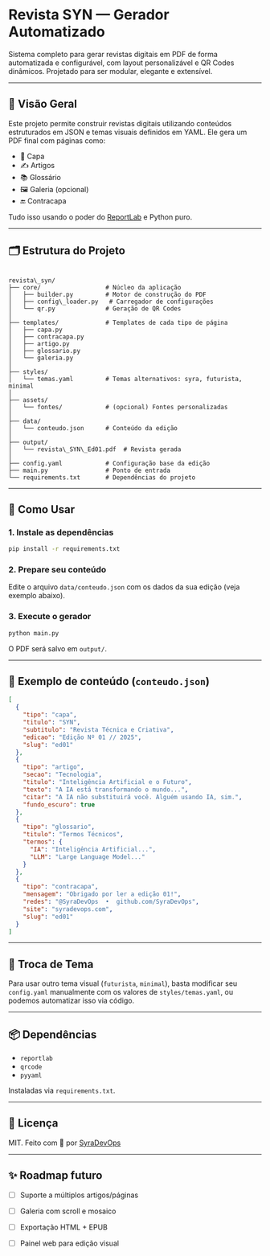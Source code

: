 # Revista SYN — Gerador Automatizado

Sistema completo para gerar revistas digitais em PDF de forma automatizada e configurável, com layout personalizável e QR Codes dinâmicos. Projetado para ser modular, elegante e extensível.

---

## 🧠 Visão Geral

Este projeto permite construir revistas digitais utilizando conteúdos estruturados em JSON e temas visuais definidos em YAML. Ele gera um PDF final com páginas como:

- 📖 Capa
- ✍️ Artigos
- 📚 Glossário
- 🖼️ Galeria (opcional)
- 🔚 Contracapa

Tudo isso usando o poder do [ReportLab](https://www.reportlab.com/opensource/) e Python puro.

---

## 🗂 Estrutura do Projeto

```

revista\_syn/
├── core/                  # Núcleo da aplicação
│   ├── builder.py         # Motor de construção do PDF
│   ├── config\_loader.py   # Carregador de configurações
│   └── qr.py              # Geração de QR Codes
│
├── templates/             # Templates de cada tipo de página
│   ├── capa.py
│   ├── contracapa.py
│   ├── artigo.py
│   ├── glossario.py
│   └── galeria.py
│
├── styles/
│   └── temas.yaml         # Temas alternativos: syra, futurista, minimal
│
├── assets/
│   └── fontes/            # (opcional) Fontes personalizadas
│
├── data/
│   └── conteudo.json      # Conteúdo da edição
│
├── output/
│   └── revista\_SYN\_Ed01.pdf  # Revista gerada
│
├── config.yaml            # Configuração base da edição
├── main.py                # Ponto de entrada
└── requirements.txt       # Dependências do projeto

````

---

## 🚀 Como Usar

### 1. Instale as dependências

```bash
pip install -r requirements.txt
````

### 2. Prepare seu conteúdo

Edite o arquivo `data/conteudo.json` com os dados da sua edição (veja exemplo abaixo).

### 3. Execute o gerador

```bash
python main.py
```

O PDF será salvo em `output/`.

---

## 🧪 Exemplo de conteúdo (`conteudo.json`)

```json
[
  {
    "tipo": "capa",
    "titulo": "SYN",
    "subtitulo": "Revista Técnica e Criativa",
    "edicao": "Edição Nº 01 // 2025",
    "slug": "ed01"
  },
  {
    "tipo": "artigo",
    "secao": "Tecnologia",
    "titulo": "Inteligência Artificial e o Futuro",
    "texto": "A IA está transformando o mundo...",
    "citar": "A IA não substituirá você. Alguém usando IA, sim.",
    "fundo_escuro": true
  },
  {
    "tipo": "glossario",
    "titulo": "Termos Técnicos",
    "termos": {
      "IA": "Inteligência Artificial...",
      "LLM": "Large Language Model..."
    }
  },
  {
    "tipo": "contracapa",
    "mensagem": "Obrigado por ler a edição 01!",
    "redes": "@SyraDevOps  •  github.com/SyraDevOps",
    "site": "syradevops.com",
    "slug": "ed01"
  }
]
```

---

## 🎨 Troca de Tema

Para usar outro tema visual (`futurista`, `minimal`), basta modificar seu `config.yaml` manualmente com os valores de `styles/temas.yaml`, ou podemos automatizar isso via código.

---

## 📦 Dependências

* `reportlab`
* `qrcode`
* `pyyaml`

Instaladas via `requirements.txt`.

---

## 📄 Licença

MIT. Feito com 💜 por [SyraDevOps](https://syradevops.com)

---

## ✨ Roadmap futuro

* [ ] Suporte a múltiplos artigos/páginas
* [ ] Galeria com scroll e mosaico
* [ ] Exportação HTML + EPUB
* [ ] Painel web para edição visual

